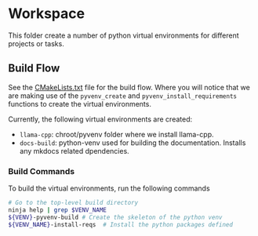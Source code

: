 # Workspace

This folder create a number of python virtual environments for different
projects or tasks.

## Build Flow

See the [CMakeLists.txt](CMakeLists.txt) file for the build flow. Where
you will notice that we are making use of the `pyvenv_create` and
`pyvenv_install_requirements` functions to create the virtual environments.

Currently, the following virtual environments are created:

* `llama-cpp`: chroot/pyvenv folder where we install llama-cpp.
* `docs-build`: python-venv used for building the documentation. Installs any
  mkdocs related dpendencies.


### Build Commands

To build the virtual environments, run the following commands

```bash
# Go to the top-level build directory
ninja help | grep $VENV_NAME
${VENV}-pyvenv-build # Create the skeleton of the python venv
${VENV_NAME}-install-reqs  # Install the python packages defined
```
